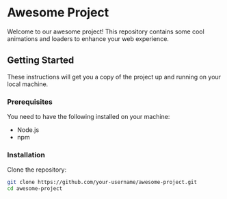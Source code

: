 # Awesome Project

Welcome to our awesome project! This repository contains some cool animations and loaders to enhance your web experience.

## Getting Started

These instructions will get you a copy of the project up and running on your local machine.

### Prerequisites

You need to have the following installed on your machine:
- Node.js
- npm

### Installation

Clone the repository:

```bash
git clone https://github.com/your-username/awesome-project.git
cd awesome-project
